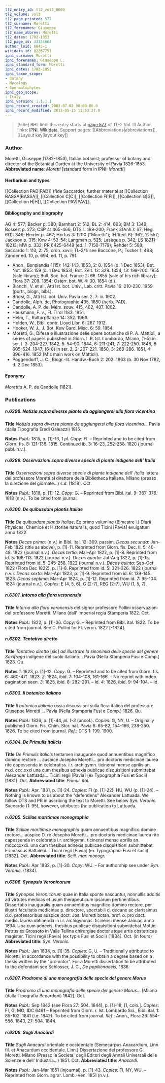 ```yaml
---
tl2_entry_id: tl2_vol3_0669
tl2_volume: vol3
tl2_page_printed: 577
tl2_surname: Moretti
tl2_forenames: Giuseppe
tl2_name_abbrev: Moretti
tl2_dates: 1782-1853
tl2_page_id: 33355664
author_lsid: 6645-1
wikidata_id: Q2267751
ipni_surname: Moretti
ipni_forenames: Giuseppe L.
ipni_standard_form: Moretti
ipni_dates: 1782-1853
ipni_taxon_scope: 
- Botany
- Mycology
- Spermatophytes
ipni_geo_scope: 
- Italy
ipni_version: 1.1.1.1
ipni_record_created: 2003-07-02 00:00:00.0
ipni_record_modified: 2013-05-15 11:53:37.0
---
```


> [!cite] BHL link: this entry starts at [page 577](https://www.biodiversitylibrary.org/page/33355664) of TL-2 Vol. III
> Author links: [IPNI](https://www.ipni.org/a/6645-1), [Wikidata](https://www.wikidata.org/wiki/Q2267751). Support pages: [[Abbreviations|abbreviations]], [[Layout key|layout key]]

### Author

Moretti, Giuseppe (1782-1853), Italian botanist; professor of botany and director of the Botanical Garden at the University of Pavia 1826-1853. 
**Abbreviated name**: *Moretti* \[standard form in IPNI: *Moretti*\]

#### Herbarium and types

[[Collection PAD|PAD]] (fide Saccardo); further material at [[Collection BASSA|BASSA]], [[Collection C|C]], [[Collection FI|FI]], [[Collection G|G]], [[Collection H|H]], [[Collection PAV|PAV]].

#### Bibliography and biography

AG 4: 577; Backer p. 380; Barnhart 2: 512; BL 2: 414, 693; BM 3: 1349; Bossert p. 273; CSP 4: 465-466; DTS 1: 199-200; Frank 3(Anh.): 67; Hegi 6(1): 346; Herder p. 467; Hortus 3: 1200 ("Moretti"); IH 1(ed. 6): 362, 2: 557; Jackson p. 315; Kew 4: 53-54; Langman p. 525; Lasègue p. 342; LS 18211-18213; MW p. 332; PR 6425-6449 (ed. 1: 7150-7179); Rehder 5: 588; Saccardo 1: 113, 2: 75, cron. xxvii; TL-2/1: see Boccone, P.; Tucker 1: 498; Zander ed. 10, p. 694, ed. 11, p. 791.
- Anon., Bonplandia 1(15): 142-143. 1853, 2: 8. 1954 (d. 1 Dec 1853); Bot. Not. 1855: 159 (d. 1 Dec 1853); Bot. Zeit. 12: 328. 1854, 13: 199-200. 1855 (sale library); Bull. Soc. bot. France 2: 66. 1855 (sale of his rich library); Flora 37: 208. 1854; Osterr. bot. W. 4: 30. 1854 (d.).
- Bianchi, V. et al., Atti Ist. bot. Univ., Lab. critt. Pavia 16: 210-230. 1959 (portr., biogr., bibl.).
- Briosi, G., Atti Ist. bot. Univ. Pavia ser. 2. 7: iii. 1902.
- Candolle, Alph. de, Photographie 435. 1880 (herb. PAD).
- Candolle, A. P. de, Mém. souv. 415, 482, 487. 1862.
- Hausmann, F. v., Fl. Tirol 1183. 1851.
- Helm, T., Kulturpflanze 14: 352. 1966.
- Holden, W., Bibl. contr. Lloyd Libr. 6: 287. 1912.
- Hooker, W. J., J. Bot. Kew Gard. Misc. 6: 59. 1854.
- Moretti, G., Difesa e illustrazione delie opere botaniche di P. A. Mattioli, a series of papers published in Giorn. I. R. Ist. Lombardo, Milano, (1-5) in ser. I. 3: 204-227. 1842, 5: 54-90. 1844, 6: 211-241, 7: 222-250. 1846, 8: 605-624. 1847; (6-8) in ser. 2. 2: 207-221. 1850, 3: 268-286. 1851, 4: 396-416. 1852 (M's main work on Mattioli).
- Poggendorff, J. C., Biogr.-lit. Handw.-Buch 2: 202. 1863 (b. 30 Nov 1782, d. 2 Dec 1853).

#### Eponymy

*Morettia* A. P. de Candolle (1821).

### Publications

##### n.6298. Notizia sopra diverse piante da aggiungersi alla flora vicentina

**Title**
*Notizia sopra diverse piante da aggiungersi alla flora vicentina*... Pavia (dalla Tipografia Eredi Galeazzi) 1815.

**Notes**
*Publ*.: 1815, p. \[1\]-16, *1 pl. Copy*: FI. – Reprinted and to be cited from Giorn. fis. 8: 121-136. 1815. Continued ib. 3: 16-23, 252-258. 1820 (journal publ. n.v.).

##### n.6299. Osservazioni sopra diverse specie di piante indigene dell' Italia

**Title**
*Osservazioni sopra diverse specie di piante indigene dell' Italia* lettera del professore Moretti al direttore della Bibliotheca Italiana. Milano (presso la direzione del giornale...) s.d. \[1818\]. Oct.

**Notes**
*Publ*.: 1818, p. \[1\]-12. *Copy*: G. – Reprinted from Bibl. ital. 9: 367-376. 1818 (n.v.). To be cited from journal.

##### n.6300. De quibusdam plantis Italiae

**Title**
*De quibusdam plantis Italiae*. Ex primo volumine (Bimestre i.) Diarii Physices, Chemice et Historiae naturalis, quod Ticini \[Pavia\] evulgatum anno 1822.

**Notes**
*Decas prima*: (n.v.) in Bibl. ital. 12: 369. passim.
*Decas secunda*: Jan-Feb 1822 (title as above), p. \[1\]-11. Reprinted from Giorn. fis. Dec. II. 5: 40-48. 1822 (journal n.v.).
*Decas tertia*: Mar-Apr 1822, p. \[1\]-8. Reprinted from id. 5: 108-113. 1822 (journal n.v.).
*Decas quarta*: Jul-Aug 1822, p. \[1\]-15. Reprinted from id. 5: 245-258. 1822 (journal n.v.).
*Decas quinta*: Sep-Oct 1822 (Flora Dec 1822), p. \[1\]-8. Reprinted from id. 5: 321-326. 1822 (journal n.v.).
*Decas sexta*: Mar-Apr 1823, p. \[1\]-9. Reprinted from id. 6: 139-145. 1823.
*Decas septima*: Mar-Apr 1824, p. \[1\]-12. Reprinted from id. 7: 95-104. 1824 (journal n.v.).
*Copies*: E (4, 5, 6), G (2-7), REG (2-7), WU (1, 5, 7).

##### n.6301. Intorno alla flora veronensis

**Title**
*Intorno alla flora veronensis* del signor professore Pollini osservazioni del professore Moretti. Milano (dall' Imperial regia Stamperia 1822. Oct.

**Notes**
*Publ*.: 1822, p. \[1\]-36. *Copy*: G. – Reprinted from Bibl. ital. 1822. To be cited from journal. See C. Pollini for Fl. veron. 1822 \[-1824\].

##### n.6302. Tentativo diretto

**Title**
*Tentativo diretto* \[sic\] *ad illustrare la sinonimia delle specie del genere Saxifraga* indigene del suolo italiano... Pavia (Nella Stamperia Fusi e Comp.) 1823. Qu.

**Notes**
*1*: 1823, p. \[1\]-12. *Copy*: G. – Reprinted and to be cited from Giorn. fis. 6: 460-471. 1823.
*2*: 1824, ibid. 7: 104-108, 161-166. – No reprint with indep. pagination seen.
*3*: 1825, ibid. 8: 282-291. – Id.
*4*: 1826, ibid. 9: 94-104. – Id.

##### n.6303. Il botanico ilaliano

**Title**
*Il botanico ilaliano* ossia discussioni sulla flora italica del professore Giuseppe Moretti ... Pavia (Nella Stamperia Fusi e Comp.) 1826. Qu.

**Notes**
*Publ*.: 1826, p. \[1\]-44, *pl. 1-3* (uncol.). *Copies*: G, NY, U. – Originally published Giorn. Fis. Chim. Stor. nat. Pavia 9: 65-82, 154-166, 238-250. 1826. To be cited from journal.
*Ref*.: DTS 1: 199. 1900.

##### n.6304. De Primulis italicis

**Title**
*De Primulis italicis* tentamen inaugurale quod annuentibus magnifico domino rectore ... auspice Josepho Moretti... pro doctoris medicinae laurea rite capessenda in celebratiss. i.r. archigymn. ticinensi mense aprilis an. m.d. ccc.xxxi una cum thesibus adnexis publicae disquisitioni submittebat Alexander Lattuada... Ticini regii \[Pavia\] (ex Typographia Fusi et Socii) \[1831\]. Oct.
**Abbreviated title**: *Primul. ital.*

**Notes**
*Publ*.: Apr. 1831, p. \[1\]-24. *Copies*: FI (p. \[1\]-22), HU, WU (p. \[1\]-24). – Nothing is known to us about the "defendens" Alexander Lattuada. We follow DTS and PR in ascribing the text to Moretti. See below *Syn. Veronic.* Saccardo (1: 95), however, attributes the publication to Lattuada.

##### n.6305. Scillae maritimae monographia

**Title**
*Scillae maritimae monographia* quam annuentibus magnifico domine rectore... auspice D. re Josepho Moretti... pro doctoris medicinae laurea rite capessenda in celebratis i.r. archigymn. ticinensi mense aprilis an. mdcccxxxii. una cum thesibus adnexis publicae disquisitioni submittebat Franciscus Battaleni... Ticini regii \[Pavia\] (ex Typographia Fusi et socii) \[1832\]. Oct.
**Abbreviated title**: *Scill. mar. monogr.*

**Notes**
*Publ*.: Apr 1832, p. \[1\]-30. *Copy*: WU. – For authorship see under *Syn. Veronic.* (1834).

##### n.6306. Synopsis Veronicarum

**Title**
*Synopsis Veronicarum* quae in Italia sponte nascuntur, nonnullis additis ad virtutes medicas et usum therapeuticum ipsarum pertinentibus. Dissertatio inauguralis quam annuentibus magnifico domino rectore, per illustri facultatis medicinae p. directore, spectabili d. decano ac clarissimus d.d. professoribus auspice doct. Jos. Moretti botan. prof. o. pro doct. medic. laurea obtinenda in i.r. archigymnas. ticinensi mense Januar. anno 1834. Una cum adnexis, thesibus publicae disquisitioni submittebat Mottini Petrus ex Grossoto in Valle Tellina chirurgiae doctor atque artis obstetricae magister. Ticini regii \[Pavia\] (ex typis Fusi et Socii) \[1834\]. Oct. (in fours)
**Abbreviated title**: *Syn. Veronic.*

**Notes**
*Publ*.: Jan 1834, p. \[1\]-35. *Copies*: G, U. – Traditionally attributed to Moretti, in accordance with the possibility to obtain a degree based on a thesis written by the "promotor". For a Moretti dissertation to be attributed to the defendant see Schlosser, J. C., *De papilionaceis*, 1836.

##### n.6307. Prodromo di una monografia delle specie del genere Morus

**Title**
*Prodromo di una monografia delle specie del genere Morus*... \[Milano (dalla Tipografia Benardoni) 1842\]. Oct.

**Notes**
*Publ*.: Sep 1842 (see Flora 27: 504. 1844), p. \[1\]-18, \[1, colo.\]. *Copies*: FI, G, MO; IDC 6461 – Reprinted from Giorn. r. Ist. Lombardo Sci., Bibl. ital. 1: 85-102. 1841 (i.e. 1842). To be cited from journal.
*Ref*.: Anon., Flora 26: 554-556. 1843, 27: 504. 1844.

##### n.6308. Sugli Anacardi

**Title**
*Sugli Anacardi* orientale e occidentale (Semecarpus Anacardium, Linn. fil. et Anacardum occidentale, Linn.) Dissertazione del professore G. Moretti. Milano (Presso la Societa' degli Editori degli Annali Universali delle Scienze e dell' Industria...) 1851. Oct.
**Abbreviated title**: *Anacardi*.

**Notes**
*Publ*.: Jan-Mar 1851 (injournal), p. \[1\]-43. *Copies*: FI, NY, WU. – Reprinted from Giorn. agrar. Lomb.-Ven. 1851 (n.v.).

